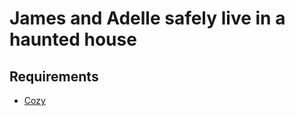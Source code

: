 # James and Adelle safely live in a haunted house

## Requirements

* [Cozy](../requirements/cozy.md)

